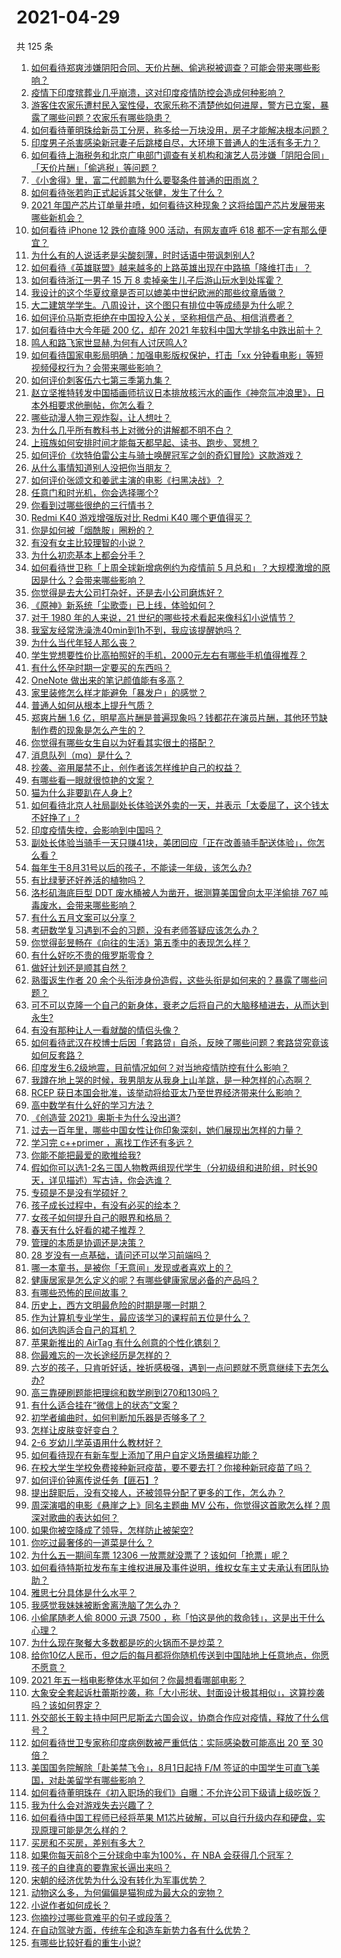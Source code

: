 # 2021-04-29

共 125 条

<!-- BEGIN -->
<!-- 最后更新时间 Thu Apr 29 2021 11:09:00 GMT+0800 (China Standard Time) -->

1. [如何看待郑爽涉嫌阴阳合同、天价片酬、偷逃税被调查？可能会带来哪些影响？](https://www.zhihu.com/question/457029348)
2. [疫情下印度殡葬业几乎崩溃，这对印度疫情防控会造成何种影响？](https://www.zhihu.com/question/456842008)
3. [游客住农家乐遭村民入室性侵，农家乐称不清楚他如何进屋，警方已立案，暴露了哪些问题？农家乐有哪些隐患？](https://www.zhihu.com/question/456979537)
4. [如何看待董明珠给新员工分房，称多给一万块没用，房子才能解决根本问题？](https://www.zhihu.com/question/456846832)
5. [印度男子杀害感染新冠妻子后跳楼自尽，大环境下普通人的生活有多无力？](https://www.zhihu.com/question/456933930)
6. [如何看待上海税务和北京广电部门调查有关机构和演艺人员涉嫌「阴阳合同」「天价片酬」「偷逃税」等问题？](https://www.zhihu.com/question/457028571)
7. [《小舍得》里，富二代颜鹏为什么要娶条件普通的田雨岚？](https://www.zhihu.com/question/455511910)
8. [如何看待张若昀正式起诉其父张健，发生了什么？](https://www.zhihu.com/question/457017364)
9. [2021
   年国产芯片订单量井喷，如何看待这种现象？这将给国产芯片发展带来哪些新机会？](https://www.zhihu.com/question/456099048)
10. [如何看待 iPhone 12 跌价直降 900 活动，有网友直呼 618
    都不一定有那么便宜？](https://www.zhihu.com/question/455284196)
11. [为什么有的人说话老是尖酸刻薄，时时话语中带讽刺别人?](https://www.zhihu.com/question/22462053)
12. [如何看待《英雄联盟》越来越多的上路英雄出现在中路搞「降维打击」？](https://www.zhihu.com/question/456150071)
13. [如何看待浙江一男子 15 万 8
    卖掉亲生儿子后游山玩水到处挥霍？](https://www.zhihu.com/question/456944988)
14. [我设计的这个华夏纹章是否可以媲美中世纪欧洲的那些纹章盾徽？](https://www.zhihu.com/question/456639275)
15. [大二建筑学学生。八周设计，这个图只有排位中等成绩是为什么呢？](https://www.zhihu.com/question/456920592)
16. [如何评价马斯克拒绝在中国投入公关，坚称相信产品、相信消费者？](https://www.zhihu.com/question/457012576)
17. [如何看待中大今年砸 200 亿，却在 2021
    年软科中国大学排名中跌出前十？](https://www.zhihu.com/question/456601034)
18. [鸣人和路飞家世显赫,为何有人讨厌鸣人?](https://www.zhihu.com/question/455957638)
19. [如何看待国家电影局明确：加强电影版权保护，打击「xx
    分钟看电影」等短视频侵权行为？会带来哪些影响？](https://www.zhihu.com/question/456948544)
20. [如何评价刺客伍六七第三季第九集？](https://www.zhihu.com/question/456973252)
21. [赵立坚推特转发中国插画师抗议日本排放核污水的画作《神奈氚冲浪里》，日本外相要求他删帖，你怎么看？](https://www.zhihu.com/question/456986557)
22. [哪些动漫人物三观炸裂，让人想吐？](https://www.zhihu.com/question/368114291)
23. [为什么几乎所有教科书上对微分的讲解都不明不白？](https://www.zhihu.com/question/438795295)
24. [上班族如何安排时间才能每天都早起、读书、跑步、冥想？](https://www.zhihu.com/question/28042735)
25. [如何评价《坎特伯雷公主与骑士唤醒冠军之剑的奇幻冒险》这款游戏？](https://www.zhihu.com/question/450893867)
26. [从什么事情知道别人没把你当朋友？](https://www.zhihu.com/question/360519545)
27. [如何评价张颂文和姜武主演的电影《扫黑决战》？](https://www.zhihu.com/question/455752818)
28. [任意门和时光机，你会选择哪个?](https://www.zhihu.com/question/456985357)
29. [你看到过哪些很绝的三行情书？](https://www.zhihu.com/question/448964234)
30. [Redmi K40 游戏增强版对比 Redmi K40
    哪个更值得买？](https://www.zhihu.com/question/456883260)
31. [你是如何被「烟酰胺」圈粉的？](https://www.zhihu.com/question/442307294)
32. [有没有女主比较理智的小说？](https://www.zhihu.com/question/364191258)
33. [为什么初恋基本上都会分手？](https://www.zhihu.com/question/24684849)
34. [如何看待世卫称「上周全球新增病例约为疫情前 5
    月总和」？大规模激增的原因是什么？会带来哪些影响？](https://www.zhihu.com/question/456769223)
35. [你觉得是去大公司打杂好，还是去小公司磨炼好？](https://www.zhihu.com/question/448879571)
36. [《原神》新系统「尘歌壶」已上线，体验如何？](https://www.zhihu.com/question/456970363)
37. [对于 1980 年的人来说，21
    世纪的哪些技术看起来像科幻小说情节？](https://www.zhihu.com/question/449367400)
38. [我室友经常洗澡洗40min到1h不到，我应该提醒她吗？](https://www.zhihu.com/question/456731420)
39. [为什么当代年轻人那么丧？](https://www.zhihu.com/question/396819945)
40. [学生党想要性价比高拍照好的手机，2000元左右有哪些手机值得推荐？](https://www.zhihu.com/question/397718205)
41. [有什么怀孕时期一定要买的东西吗？](https://www.zhihu.com/question/350267804)
42. [OneNote 做出来的笔记颜值能有多高？](https://www.zhihu.com/question/57139472)
43. [家里装修怎么样才能避免「暴发户」的感觉？](https://www.zhihu.com/question/456246481)
44. [普通人如何从根本上提升气质？](https://www.zhihu.com/question/457045774)
45. [郑爽片酬 1.6
    亿，明星高片酬是普遍现象吗？钱都花在演员片酬，其他环节缺制作费的现象是怎么产生的？](https://www.zhihu.com/question/456939801)
46. [你觉得有哪些女生自以为好看其实很土的搭配？](https://www.zhihu.com/question/298265287)
47. [消息队列（mq）是什么？](https://www.zhihu.com/question/54152397)
48. [抄袭、盗用屡禁不止，创作者该怎样维护自己的权益？](https://www.zhihu.com/question/456485370)
49. [有哪些看一眼就很惊艳的文案？](https://www.zhihu.com/question/447747239)
50. [猫为什么非要趴在人身上?](https://www.zhihu.com/question/456102586)
51. [如何看待北京人社局副处长体验送外卖的一天，并表示「太委屈了，这个钱太不好挣了」?](https://www.zhihu.com/question/456959883)
52. [印度疫情失控，会影响到中国吗？](https://www.zhihu.com/question/456775767)
53. [副处长体验当骑手一天只赚41块，美团回应「正在改善骑手配送体验」，你怎么看？](https://www.zhihu.com/question/457000239)
54. [每年生于8月31号以后的孩子，不能读一年级，该怎么办?](https://www.zhihu.com/question/456626454)
55. [有比绿萝还好养活的植物吗？](https://www.zhihu.com/question/456246463)
56. [洛杉矶海底巨型 DDT 废水桶被人为凿开，据测算美国曾向太平洋偷排 767
    吨毒废水，会带来哪些影响？](https://www.zhihu.com/question/456938149)
57. [有什么五月文案可以分享？](https://www.zhihu.com/question/453507441)
58. [考研数学复习遇到不会的习题，没有老师答疑应该怎么办？](https://www.zhihu.com/question/67632359)
59. [你觉得彭昱畅在《向往的生活》第五季中的表现怎么样？](https://www.zhihu.com/question/456372682)
60. [有什么好吃不贵的俄罗斯零食？](https://www.zhihu.com/question/28207146)
61. [做好计划还是顺其自然？](https://www.zhihu.com/question/32159310)
62. [熟蛋返生作者 20
    余个头衔涉身份造假，这些头衔是如何来的？暴露了哪些问题？](https://www.zhihu.com/question/456975288)
63. [可不可以克隆一个自己的新身体，衰老之后将自己的大脑移植进去，从而达到永生?](https://www.zhihu.com/question/437796896)
64. [有没有那种让人一看就酸的情侣头像？](https://www.zhihu.com/question/432753689)
65. [如何看待武汉在校博士后因「套路贷」自杀，反映了哪些问题？套路贷究竟该如何反套路？](https://www.zhihu.com/question/456975878)
66. [印度发生6.2级地震，目前情况如何？对当地疫情防控有什么影响？](https://www.zhihu.com/question/456981781)
67. [我蹲在地上哭的时候，我男朋友从我身上山羊跳，是一种怎样的心态啊？](https://www.zhihu.com/question/51865062)
68. [RCEP
    获日本国会批准，该举动将给亚太乃至世界经济带来什么影响？](https://www.zhihu.com/question/456947372)
69. [高中数学有什么好的学习方法？](https://www.zhihu.com/question/311885002)
70. [《创造营 2021》奥斯卡为什么没出道?](https://www.zhihu.com/question/456378028)
71. [过去一百年里，哪些中国女性让你印象深刻，她们展现出怎样的力量？](https://www.zhihu.com/question/456017960)
72. [学习完 c++primer ，离找工作还有多远？](https://www.zhihu.com/question/387856198)
73. [你能不能把最爱的歌推给我?](https://www.zhihu.com/question/456546670)
74. [假如你可以选1-2名三国人物教两组现代学生（分初级组和进阶组，时长90天，详见描述）写古诗，你会选谁？](https://www.zhihu.com/question/456364848)
75. [专硕是不是没有学硕好？](https://www.zhihu.com/question/298325526)
76. [孩子成长过程中，有没有必买的绘本？](https://www.zhihu.com/question/455097697)
77. [女孩子如何提升自己的眼界和格局？](https://www.zhihu.com/question/443769667)
78. [春天有什么好看的裙子推荐？](https://www.zhihu.com/question/449583429)
79. [管理的本质是协调还是决策？](https://www.zhihu.com/question/453320234)
80. [28 岁没有一点基础，请问还可以学习前端吗？](https://www.zhihu.com/question/455074796)
81. [哪一本童书，是被你「无意间」发现或者喜欢上的？](https://www.zhihu.com/question/454404597)
82. [健康居家是怎么定义的呢？有哪些健康家居必备的产品吗？](https://www.zhihu.com/question/455807807)
83. [有哪些恐怖的民间故事？](https://www.zhihu.com/question/453792239)
84. [历史上，西方文明最危险的时期是哪一时期？](https://www.zhihu.com/question/274409322)
85. [作为计算机专业学生，最应该学习的课程前五位是什么？](https://www.zhihu.com/question/19628851)
86. [如何选购适合自己的耳机？](https://www.zhihu.com/question/20141968)
87. [苹果新推出的 AirTag 有什么创意的个性化镌刻？](https://www.zhihu.com/question/455987685)
88. [你最难忘的一次长途经历是怎样的？](https://www.zhihu.com/question/455993042)
89. [六岁的孩子，只肯听好话，挫折感极强，遇到一点问题就不愿意继续下去怎么办?](https://www.zhihu.com/question/31768392)
90. [高三靠硬刷题能把理综和数学刷到270和130吗？](https://www.zhihu.com/question/36834794)
91. [有什么适合挂在“微信上的状态”文案？](https://www.zhihu.com/question/442605862)
92. [初学者编曲时，如何判断加乐器是否够多了？](https://www.zhihu.com/question/444235772)
93. [怎样让皮肤变好变白？](https://www.zhihu.com/question/450658642)
94. [2-6 岁幼儿学英语用什么教材好？](https://www.zhihu.com/question/29772658)
95. [如何看待现在有新车型上添加了用户自定义场景编程功能？](https://www.zhihu.com/question/454267277)
96. [在校大学生学校免费接种新冠疫苗，要不要去打？你接种新冠疫苗了吗？](https://www.zhihu.com/question/447174102)
97. [如何评价钟离传说任务【匪石】?](https://www.zhihu.com/question/456974363)
98. [提出辞职后，没有交接人，还被领导分配了更多的工作，怎么办？](https://www.zhihu.com/question/447715344)
99. [周深演唱的电影《悬崖之上》同名主题曲 MV
    公布，你觉得这首歌怎么样？周深对歌曲的表达如何？](https://www.zhihu.com/question/456950487)
100. [如果你被空降成了领导，怎样防止被架空?](https://www.zhihu.com/question/58585512)
101. [你吃过最奢侈的一道菜是什么？](https://www.zhihu.com/question/284676187)
102. [为什么五一期间车票 12306
     一放票就没票了？该如何「抢票」呢？](https://www.zhihu.com/question/455215736)
103. [如何看待特斯拉发布车主维权进展及事件说明，维权女车主丈夫承认有团队协助？](https://www.zhihu.com/question/456947306)
104. [雅思七分具体是什么水平？](https://www.zhihu.com/question/62020354)
105. [我感觉我妹妹被断舍离洗脑了怎么办？](https://www.zhihu.com/question/289910192)
106. [小偷尾随老人偷 8000 元退 7500
     ，称「怕这是他的救命钱」，这是出于什么心理？](https://www.zhihu.com/question/456602957)
107. [为什么现在聚餐大多数都是吃的火锅而不是炒菜？](https://www.zhihu.com/question/450776646)
108. [给你10亿人民币，但之后的每月都将你随机传送到中国陆地上任意地点，你愿不愿意？](https://www.zhihu.com/question/454152922)
109. [2021 年五一档电影整体水平如何？你最想看哪部电影？](https://www.zhihu.com/question/450815534)
110. [大象安全套起诉杜蕾斯抄袭，称「大小形状、封面设计极其相似」，这算抄袭吗？该如何界定？](https://www.zhihu.com/question/456790436)
111. [外交部长王毅主持中阿巴尼斯孟六国会议，协商合作应对疫情，释放了什么信号？](https://www.zhihu.com/question/456886110)
112. [如何看待世卫专家称印度病例数被严重低估：实际感染数可能高出 20 至 30
     倍？](https://www.zhihu.com/question/456888205)
113. [美国国务院解除「赴美禁飞令」，8月1日起持 F/M
     签证的中国学生可直飞美国，对赴美留学有哪些影响？](https://www.zhihu.com/question/456808004)
114. [如何看待董明珠在《初入职场的我们》自曝：不允许公司下级请上级吃饭？](https://www.zhihu.com/question/456868276)
115. [我为什么会对游戏失去兴趣了？](https://www.zhihu.com/question/456902574)
116. [如何看待中国工程师已经将苹果
     M1芯片破解，可以自行升级内存和硬盘，实现原理可能是怎么样的？](https://www.zhihu.com/question/453213586)
117. [买房和不买房，差别有多大？](https://www.zhihu.com/question/425084039)
118. [如果你每天前8个三分球命中率为100%，在 NBA
     会获得几个冠军？](https://www.zhihu.com/question/456430700)
119. [孩子的自律真的要靠家长逼出来吗？](https://www.zhihu.com/question/436192830)
120. [宋朝的经济优势为什么没有转化为军事优势？](https://www.zhihu.com/question/455435936)
121. [动物这么多，为何偏偏是猫狗成为最大众的宠物？](https://www.zhihu.com/question/455496520)
122. [小说作者如何成长？](https://www.zhihu.com/question/456380028)
123. [你摘抄过哪些意难平的句子或段落？](https://www.zhihu.com/question/430494155)
124. [在自动驾驶方面，传统车企和造车新势力各有什么优势？](https://www.zhihu.com/question/456829827)
125. [有哪些比较好看的重生小说?](https://www.zhihu.com/question/311447766)

<!-- END -->
